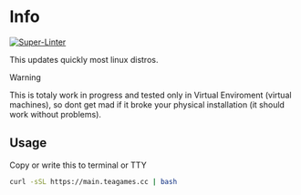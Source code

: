 # Info

[![Super-Linter](https://github.com/RandompelaajaMr/Updater/actions/workflows/super-linter.yml/badge.svg)](https://github.com/marketplace/actions/super-linter)

This updates quickly most linux distros.
> [!WARNING]
> This is totaly work in progress and tested only in Virtual Enviroment (virtual machines), so dont get mad if it broke your physical installation (it should work without problems).

## Usage
Copy or write this to terminal or TTY
```bash
curl -sSL https://main.teagames.cc | bash
```
